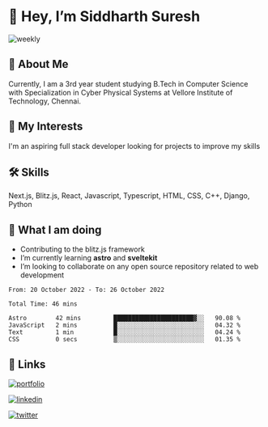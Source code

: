 # 🚀 Hey, I’m Siddharth Suresh

![weekly](https://github-readme-streak-stats.herokuapp.com/?user=siddhsuresh&theme=blueberry)

## 👋 About Me
Currently, I am a 3rd year student studying B.Tech in Computer Science with Specialization in Cyber Physical Systems at Vellore Institute of Technology, Chennai. 

## 👀 My Interests
I'm an aspiring full stack developer looking for projects to improve my skills

## 🛠 Skills
Next.js, Blitz.js, React, Javascript, Typescript, HTML, CSS, C++, Django, Python

## 🌱 What I am doing
- Contributing to the blitz.js framework
- I’m currently learning **astro** and **sveltekit**
- I’m looking to collaborate on any open source repository related to web development

<!--START_SECTION:waka-->

```text
From: 20 October 2022 - To: 26 October 2022

Total Time: 46 mins

Astro        42 mins         ██████████████████████▓░░   90.08 %
JavaScript   2 mins          █░░░░░░░░░░░░░░░░░░░░░░░░   04.32 %
Text         1 min           █░░░░░░░░░░░░░░░░░░░░░░░░   04.24 %
CSS          0 secs          ▒░░░░░░░░░░░░░░░░░░░░░░░░   01.35 %
```

<!--END_SECTION:waka-->

## 🔗 Links
[![portfolio](https://img.shields.io/badge/my_portfolio-011039?style=for-the-badge&logo=ko-fi&logoColor=29fc9b)](https://siddharthsuresh.vercel.app/)

[![linkedin](https://img.shields.io/badge/linkedin-black?style=for-the-badge&logo=linkedin&logoColor=0A66C2)](https://www.linkedin.com/in/siddharth-sureshn/)

[![twitter](https://img.shields.io/badge/twitter-black?style=for-the-badge&logo=twitter&logoColor=0A66C2)](https://twitter.com/_siddhsuresh)

<!---
![stats](https://github-contribution-graph.ez4o.com/?username=siddhsuresh&last_n_days=10)
siddhsuresh/siddhsuresh is a ✨ special ✨ repository because its `README.md` (this file) appears on your GitHub profile.
You can click the Preview link to take a look at your changes.
--->
